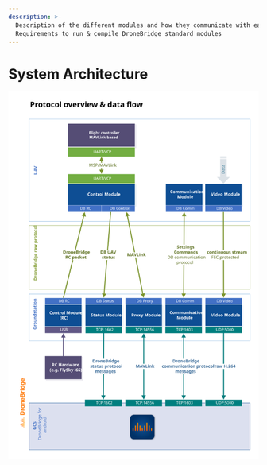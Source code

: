 ```yaml
---
description: >-
  Description of the different modules and how they communicate with each other.
  Requirements to run & compile DroneBridge standard modules
---
```


# System Architecture

![DroneBridge module block diagram showing used message types and protocols](../.gitbook/assets/modules.svg)

